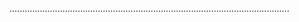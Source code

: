 ...............................................................................................................
